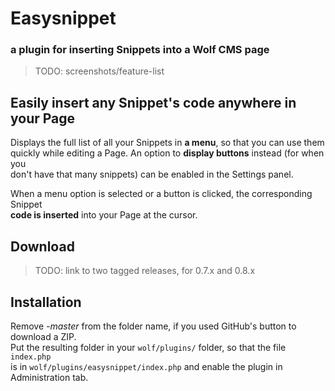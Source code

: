 # Easysnippet
### a plugin for inserting Snippets into a Wolf CMS page

> TODO: screenshots/feature-list

## Easily insert any Snippet's code anywhere in your Page

Displays the full list of all your Snippets in **a menu**, so that you can use them  
quickly while editing a Page. An option to **display buttons** instead (for when you  
don't have that many snippets) can be enabled in the Settings panel.

When a menu option is selected or a button is clicked, the corresponding Snippet  
**code is inserted** into your Page at the cursor.


## Download

> TODO: link to two tagged releases, for 0.7.x and 0.8.x

## Installation

Remove *-master* from the folder name, if you used GitHub's button to download a ZIP.  
Put the resulting folder in your `wolf/plugins/` folder, so that the file `index.php`  
is in `wolf/plugins/easysnippet/index.php` and enable the plugin in Administration tab.



